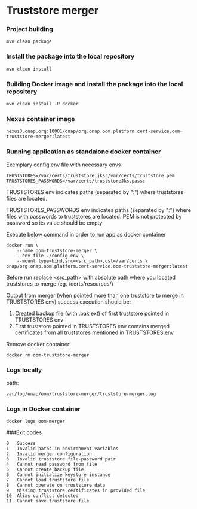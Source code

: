 # Truststore merger

### Project building
```
mvn clean package
```

### Install the package into the local repository
```
mvn clean install
```     

### Building Docker image and  install the package into the local repository
```
mvn clean install -P docker
```   

### Nexus container image
```
nexus3.onap.org:10001/onap/org.onap.oom.platform.cert-service.oom-truststore-merger:latest
```

### Running application as standalone docker container

Exemplary config.env file with necessary envs
```
TRUSTSTORES=/var/certs/truststore.jks:/var/certs/truststore.pem
TRUSTSTORES_PASSWORDS=/var/certs/truststoreJks.pass:
```
TRUSTSTORES env indicates paths (separated by ":") where truststores files are located.

TRUSTSTORES_PASSWORDS env indicates paths (separated by ":") where files with passwords to truststores are located.
PEM is not protected by password so its value should be empty

Execute below command in order to run app as docker container
```
docker run \
    --name oom-truststore-merger \
    --env-file ./config.env \
    --mount type=bind,src=<src_path>,dst=/var/certs \
onap/org.onap.oom.platform.cert-service.oom-truststore-merger:latest
```
Before run replace <src_path> with absolute path where you located truststores to merge (eg. /certs/resources/)

Output from merger (when pointed more than one truststore to merge in TRUSTSTORES env) success execution should be:
1. Created backup file (with .bak ext) of first truststore pointed in TRUSTSTORES env
2. First truststore pointed in TRUSTSTORES env contains merged certificates from all truststores mentioned in TRUSTSTORES env

Remove docker container:
```
docker rm oom-truststore-merger
```

### Logs locally

path: 
```
var/log/onap/oom/truststore-merger/truststore-merger.log
```
### Logs in Docker container
```
docker logs oom-merger
```
###Exit codes
```
0   Success
1   Invalid paths in environment variables
2   Invalid merger configuration
3   Invalid truststore file-password pair
4   Cannot read password from file
5   Cannot create backup file
6   Cannot initialize keystore instance
7   Cannot load truststore file
8   Cannot operate on truststore data
9   Missing truststore certificates in provided file
10  Alias conflict detected
11  Cannot save truststore file
